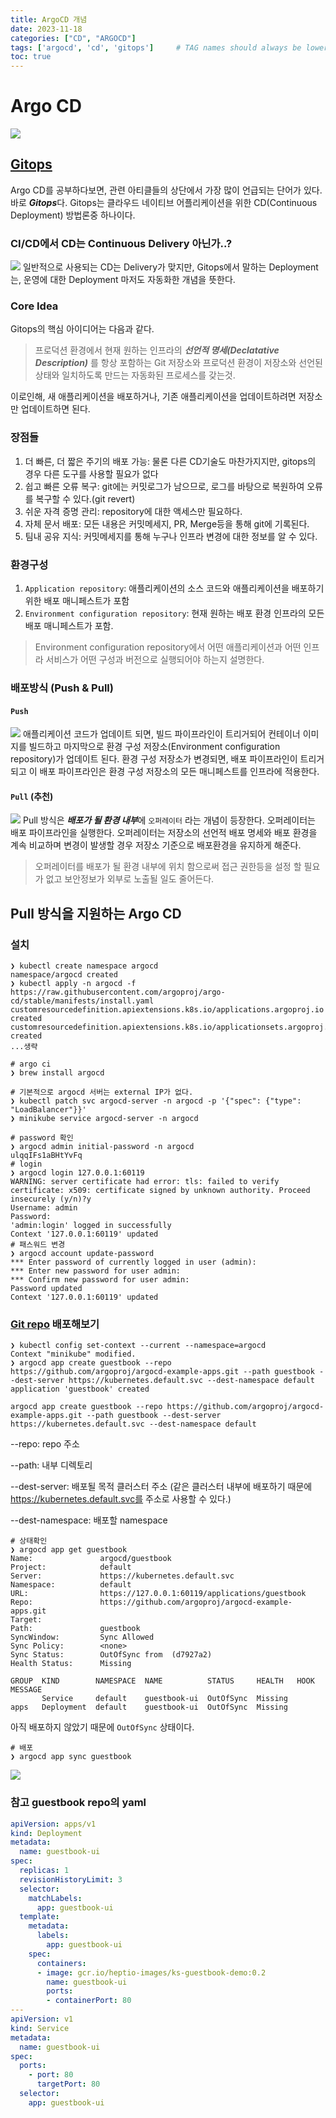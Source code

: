 ```yaml
---
title: ArgoCD 개념
date: 2023-11-18
categories: ["CD", "ARGOCD"]
tags: ['argocd', 'cd', 'gitops']     # TAG names should always be lowercase
toc: true
---
```


# Argo CD
![](https://velog.velcdn.com/images/baeyuna97/post/4c54fd96-dac9-4475-8097-cfcb00fc742b/image.png)
## [Gitops](https://www.gitops.tech/)
Argo CD를 공부하다보면, 관련 아티클들의 상단에서 가장 많이 언급되는 단어가 있다. 바로 ***Gitops***다.
Gitops는 클라우드 네이티브 어플리케이션을 위한 CD(Continuous Deployment) 방법론중 하나이다.

### CI/CD에서 CD는 Continuous Delivery 아닌가..?
![](/assets/blogimg/CI-CD-CD.webp)
일반적으로 사용되는 CD는 Delivery가 맞지만, Gitops에서 말하는 Deployment는, 운영에 대한 Deployment 마저도 자동화한 개념을 뜻한다.

### Core Idea
Gitops의 핵심 아이디어는 다음과 같다.
> 프로덕션 환경에서 현재 원하는 인프라의 ***선언적 명세(Declatative Description)*** 를 항상 포함하는 Git 저장소와 프로덕션 환경이
> 저장소와 선언된 상태와 일치하도록 만드는 자동화된 프로세스를 갖는것.

이로인해, 새 애플리케이션을 배포하거나, 기존 애플리케이션을 업데이트하려면 저장소만 업데이트하면 된다.

### 장점들
1. 더 빠른, 더 짧은 주기의 배포 가능: 물론 다른 CD기술도 마찬가지지만, gitops의 경우 다른 도구를 사용할 필요가 없다
2. 쉽고 빠른 오류 복구: git에는 커밋로그가 남으므로, 로그를 바탕으로 복원하여 오류를 복구할 수 있다.(git revert)
3. 쉬운 자격 증명 관리: repository에 대한 액세스만 필요하다.
4. 자체 문서 배포: 모든 내용은 커밋메세지, PR, Merge등을 통해 git에 기록된다.
5. 팀내 공유 지식: 커밋메세지를 통해 누구나 인프라 변경에 대한 정보를 알 수 있다.

### 환경구성
1. `Application repository`: 애플리케이션의 소스 코드와 애플리케이션을 배포하기 위한 배포 매니페스트가 포함
2. `Environment configuration repository`: 현재 원하는 배포 환경 인프라의 모든 배포 매니페스트가 포함.
> Environment configuration repository에서 어떤 애플리케이션과 어떤 인프라 서비스가 어떤 구성과 버전으로 실행되어야 하는지 설명한다.

### 배포방식 (Push & Pull)
#### `Push`
![](/assets/blogimg/push.png)
애플리케이션 코드가 업데이트 되면, 빌드 파이프라인이 트리거되어 컨테이너 이미지를 빌드하고 마지막으로 환경 구성 저장소(Environment configuration repository)가 업데이트 된다.
환경 구성 저장소가 변경되면, 배포 파이프라인이 트리거되고 이 배포 파이프라인은 환경 구성 저장소의 모든 매니페스트를 인프라에 적용한다.

#### `Pull` (추천)
![](/assets/blogimg/pull.png)
Pull 방식은 ***배포가 될 환경 내부***에 `오퍼레이터` 라는 개념이 등장한다. 오퍼레이터는 배포 파이프라인을 실행한다. 오퍼레이터는 저장소의 선언적 배포 명세와 배포 환경을
계속 비교하며 변경이 발생할 경우 저장소 기준으로 배포환경을 유지하게 해준다.
> 오퍼레이터를 배포가 될 환경 내부에 위치 함으로써 접근 권한등을 설정 할 필요가 없고 보안정보가 외부로 노출될 일도 줄어든다.

## Pull 방식을 지원하는 Argo CD
### 설치
```shell
❯ kubectl create namespace argocd
namespace/argocd created
❯ kubectl apply -n argocd -f https://raw.githubusercontent.com/argoproj/argo-cd/stable/manifests/install.yaml
customresourcedefinition.apiextensions.k8s.io/applications.argoproj.io created
customresourcedefinition.apiextensions.k8s.io/applicationsets.argoproj.io created
...생략
```
```shell
# argo ci 
❯ brew install argocd
```
```shell
# 기본적으로 argocd 서버는 external IP가 없다.
❯ kubectl patch svc argocd-server -n argocd -p '{"spec": {"type": "LoadBalancer"}}'
❯ minikube service argocd-server -n argocd
```
```shell
# password 확인
❯ argocd admin initial-password -n argocd
ulqqIFs1aBHtYvFq
# login
❯ argocd login 127.0.0.1:60119
WARNING: server certificate had error: tls: failed to verify certificate: x509: certificate signed by unknown authority. Proceed insecurely (y/n)?y
Username: admin
Password:
'admin:login' logged in successfully
Context '127.0.0.1:60119' updated
# 패스워드 변경
❯ argocd account update-password
*** Enter password of currently logged in user (admin):
*** Enter new password for user admin:
*** Confirm new password for user admin:
Password updated
Context '127.0.0.1:60119' updated
```
### [Git repo](https://github.com/argoproj/argocd-example-apps.git) 배포해보기
```shell
❯ kubectl config set-context --current --namespace=argocd
Context "minikube" modified.
❯ argocd app create guestbook --repo https://github.com/argoproj/argocd-example-apps.git --path guestbook --dest-server https://kubernetes.default.svc --dest-namespace default
application 'guestbook' created
```
`argocd app create guestbook --repo https://github.com/argoproj/argocd-example-apps.git --path guestbook --dest-server https://kubernetes.default.svc --dest-namespace default`

--repo: repo 주소

--path: 내부 디렉토리

--dest-server: 배포될 목적 클러스터 주소 (같은 클러스터 내부에 배포하기 때문에 https://kubernetes.default.svc를 주소로 사용할 수 있다.)

--dest-namespace: 배포할 namespace
```shell
# 상태확인
❯ argocd app get guestbook
Name:               argocd/guestbook
Project:            default
Server:             https://kubernetes.default.svc
Namespace:          default
URL:                https://127.0.0.1:60119/applications/guestbook
Repo:               https://github.com/argoproj/argocd-example-apps.git
Target:
Path:               guestbook
SyncWindow:         Sync Allowed
Sync Policy:        <none>
Sync Status:        OutOfSync from  (d7927a2)
Health Status:      Missing

GROUP  KIND        NAMESPACE  NAME          STATUS     HEALTH   HOOK  MESSAGE
       Service     default    guestbook-ui  OutOfSync  Missing
apps   Deployment  default    guestbook-ui  OutOfSync  Missing
```
아직 배포하지 않았기 때문에 `OutOfSync` 상태이다.
```shell
# 배포
❯ argocd app sync guestbook
```
![](/assets/blogimg/result.png)

### 참고 guestbook repo의 yaml
```yaml
apiVersion: apps/v1
kind: Deployment
metadata:
  name: guestbook-ui
spec:
  replicas: 1
  revisionHistoryLimit: 3
  selector:
    matchLabels:
      app: guestbook-ui
  template:
    metadata:
      labels:
        app: guestbook-ui
    spec:
      containers:
      - image: gcr.io/heptio-images/ks-guestbook-demo:0.2
        name: guestbook-ui
        ports:
        - containerPort: 80
---
apiVersion: v1
kind: Service
metadata:
  name: guestbook-ui
spec:
  ports:
    - port: 80
      targetPort: 80
  selector:
    app: guestbook-ui
```